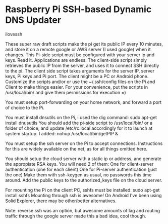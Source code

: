 # Raspberry Pi SSH-based Dynamic DNS Updater

ilovessh

These super raw draft scripts make the pi get its public IP every 10 minutes, and store it on a remote google or AWS server (I used google) when it changes. This Pi-side script must be configured with your server ip and keys. Read it. Applications are endless.
The client-side script simply retrieves the public IP from the server, and uses it to connect SSH directly to the pi. The client side script takes arguments for the server IP, server keys, Pi keys and Pi port. The client might be a PC or Android phone.
Customize the scripts and/or or use the ~/.ssh/config files on the Pi and Client to make things easier. For your convenience, put the scripts in /usr/local/bin/ and give them permissions for execution =)

You must setup port-forwarding on your home network, and forward a port of choice to the Pi.

You must install dnsutils on the Pi, i used the dig command: sudo apt-get install dnusutils
You should add the pi-side script to /usr/local/bin/ or a folder of choice, and update /etc/rc.local accordingly for it to launch at system startup.
I added: nohup /usr/local/bin/getPIP &

You must setup the ssh server on the Pi to accept connections.
Instructions for this are widely available on the net, as for all things omitted here.

You should setup the cloud server with a static ip or address, and generate the appropiate RSA keys. You will need 2 of them:
One for client-server authentication (one for each client)
One for Pi-server authentication (just the one)
Make them with ssh-keygen as usual, no passwords this time around. Add the public keys to the authorized_keys file on the cloud server.

For mounting the Pi on the client PC, sshfs must be installed: sudo apt-get install sshfs
Mounting through ssh is awesome!
On Android I've been using Solid Explorer, there may be other/better alternatives.

Note: reverse ssh was an option, but awesome amounts of lag and routing traffic through the google server made this a bad idea, cool though.
